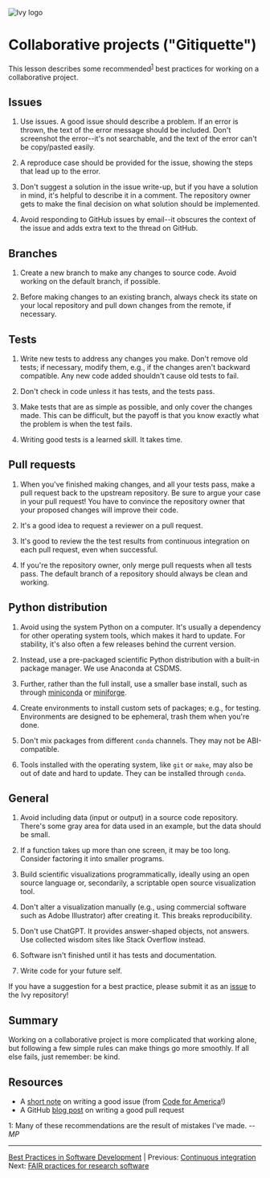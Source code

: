 ![Ivy logo](https://raw.githubusercontent.com/csdms/project/main/assets/CSDMS-logo-color-tagline-hor.png)

# Collaborative projects ("Gitiquette")

This lesson describes some recommended<sup>[1](#cp-fn1)</sup> best practices
for working on a collaborative project.

## Issues

1. Use issues. A good issue should describe a problem. If an error is thrown,
  the text of the error message should be included. Don't screenshot the
  error--it's not searchable, and the text of the error can't be copy/pasted
  easily.

1. A reproduce case should be provided for the issue, showing the steps
  that lead up to the error.

1. Don't suggest a solution in the issue write-up, but if you have a
  solution in mind, it's helpful to describe it in a comment. The
  repository owner gets to make the final decision on what solution
  should be implemented.

1. Avoid responding to GitHub issues by email--it
  obscures the context of the issue and adds extra
  text to the thread on GitHub.

## Branches

1. Create a new branch to make any changes to source code. Avoid
  working on the default branch, if possible.

1. Before making changes to an existing branch, always check its state
  on your local repository and pull down changes from the remote, if
  necessary.

## Tests

1. Write new tests to address any changes you make. Don't remove old
  tests; if necessary, modify them, e.g., if the changes aren't
  backward compatible. Any new code added shouldn't cause old tests to
  fail.

1. Don't check in code unless it has tests, and the tests pass.

1. Make tests that are as simple as possible, and only cover the
  changes made. This can be difficult, but the payoff is that you
  know exactly what the problem is when the test fails.

1. Writing good tests is a learned skill. It takes time.

## Pull requests

1. When you've finished making changes, and all your tests pass, make
  a pull request back to the
  upstream repository. Be sure to argue your case in your pull
  request! You have to convince the repository owner that your
  proposed changes will improve their code.

1. It's a good idea to request a reviewer on a pull request.

1. It's good to review the the test results from continuous integration on each
  pull request, even when successful.

1. If you're the repository owner, only merge pull requests when all
  tests pass. The default branch of a repository should always be clean and working.

## Python distribution

1. Avoid using the system Python on a computer. It's usually a dependency for other operating system tools, which makes it hard to update. For stability, it's also often a few releases behind the current version.

1. Instead, use a pre-packaged scientific Python distribution with a built-in package manager. We use Anaconda at CSDMS.

1. Further, rather than the full install, use a smaller base install, such as through [miniconda](https://docs.conda.io/en/latest/miniconda.html) or [miniforge](https://github.com/conda-forge/miniforge).

1. Create environments to install custom sets of packages; e.g., for testing. Environments are designed to be ephemeral, trash them when you're done.

1. Don't mix packages from different `conda` channels. They may not be ABI-compatible.

1. Tools installed with the operating system, like `git` or `make`, may also be out of date and hard to update. They can be installed through `conda`.

## General

1. Avoid including data (input or output) in a source code repository. There's some gray area for data
  used in an example, but the data should be small.

1. If a function takes up more than one screen, it may be too long. Consider factoring it into smaller programs.

1. Build scientific visualizations programmatically, ideally using an open source language or, secondarily, a scriptable open source visualization tool.

1. Don't alter a visualization manually (e.g., using commercial software such as Adobe Illustrator) after creating it. This breaks reproducibility.

1. Don't use ChatGPT. It provides answer-shaped objects, not answers. Use collected wisdom sites like Stack Overflow instead.

1. Software isn't finished until it has tests and documentation.

1. Write code for your future self.

If you have a suggestion for a best practice,
please submit it as an [issue](https://github.com/csdms/ivy/issues)
to the Ivy repository!


## Summary

Working on a collaborative project is more complicated
that working alone,
but following a few simple rules can make things go more smoothly.
If all else fails, just remember: be kind.


## Resources

* A [short note](https://github.com/codeforamerica/howto/blob/master/Good-GitHub-Issues.md) on writing a good issue (from [Code for America](https://www.codeforamerica.org/)!)
* A GitHub [blog post](https://github.blog/2015-01-21-how-to-write-the-perfect-pull-request/) on writing a good pull request


<a name="cp-fn1">1</a>: Many of these recommendations are
the result of mistakes I've made. *--MP*

___

[Best Practices in Software Development](./index.md) |
Previous: [Continuous integration](./continuous-integration.md)
Next: [FAIR practices for research software](./fair-practices.md)
